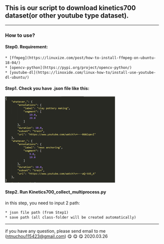 ## This is our script to download kinetics700 dataset(or other youtube type dataset).
- - -
### How to use?
#### Step0. Requirement:
```
* [ffmpeg](https://linuxize.com/post/how-to-install-ffmpeg-on-ubuntu-18-04/)
* [opencv-python](https://pypi.org/project/opencv-python/)
* [youtube-dl](https://linoxide.com/linux-how-to/install-use-youtube-dl-ubuntu/)
```

#### Step1. Check you have .json file like this:
<img src="https://github.com/chou141253/download_kinetics700/blob/master/img/train.json.png" width=360px/>

#### Step2. Run Kinetics700_collect_multiprocess.py
in this step, you need to input 2 path:
```
* json file path (from Step1)
* save path (all class-folder will be created automatically)
``` 

- - -
if you have any question, please send email to me (ntnuchou115423@gmail.com)
:yum: :yum: :yum:
2020.03.26


